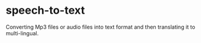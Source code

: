 # speech-to-text
Converting Mp3 files or audio files into text format and then translating it to multi-lingual.
